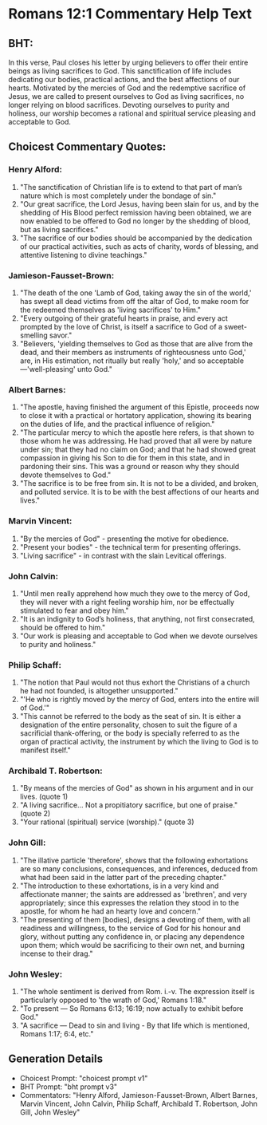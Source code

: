 # Romans 12:1 Commentary Help Text

## BHT:
In this verse, Paul closes his letter by urging believers to offer their entire beings as living sacrifices to God. This sanctification of life includes dedicating our bodies, practical actions, and the best affections of our hearts. Motivated by the mercies of God and the redemptive sacrifice of Jesus, we are called to present ourselves to God as living sacrifices, no longer relying on blood sacrifices. Devoting ourselves to purity and holiness, our worship becomes a rational and spiritual service pleasing and acceptable to God.

## Choicest Commentary Quotes:
### Henry Alford:
1. "The sanctification of Christian life is to extend to that part of man’s nature which is most completely under the bondage of sin."
2. "Our great sacrifice, the Lord Jesus, having been slain for us, and by the shedding of His Blood perfect remission having been obtained, we are now enabled to be offered to God no longer by the shedding of blood, but as living sacrifices."
3. "The sacrifice of our bodies should be accompanied by the dedication of our practical activities, such as acts of charity, words of blessing, and attentive listening to divine teachings."

### Jamieson-Fausset-Brown:
1. "The death of the one 'Lamb of God, taking away the sin of the world,' has swept all dead victims from off the altar of God, to make room for the redeemed themselves as 'living sacrifices' to Him."
2. "Every outgoing of their grateful hearts in praise, and every act prompted by the love of Christ, is itself a sacrifice to God of a sweet-smelling savor."
3. "Believers, 'yielding themselves to God as those that are alive from the dead, and their members as instruments of righteousness unto God,' are, in His estimation, not ritually but really 'holy,' and so acceptable—'well-pleasing' unto God."

### Albert Barnes:
1. "The apostle, having finished the argument of this Epistle, proceeds now to close it with a practical or hortatory application, showing its bearing on the duties of life, and the practical influence of religion."
2. "The particular mercy to which the apostle here refers, is that shown to those whom he was addressing. He had proved that all were by nature under sin; that they had no claim on God; and that he had showed great compassion in giving his Son to die for them in this state, and in pardoning their sins. This was a ground or reason why they should devote themselves to God."
3. "The sacrifice is to be free from sin. It is not to be a divided, and broken, and polluted service. It is to be with the best affections of our hearts and lives."

### Marvin Vincent:
1. "By the mercies of God" - presenting the motive for obedience.
2. "Present your bodies" - the technical term for presenting offerings.
3. "Living sacrifice" - in contrast with the slain Levitical offerings.

### John Calvin:
1. "Until men really apprehend how much they owe to the mercy of God, they will never with a right feeling worship him, nor be effectually stimulated to fear and obey him."
2. "It is an indignity to God’s holiness, that anything, not first consecrated, should be offered to him."
3. "Our work is pleasing and acceptable to God when we devote ourselves to purity and holiness."

### Philip Schaff:
1. "The notion that Paul would not thus exhort the Christians of a church he had not founded, is altogether unsupported."
2. "'He who is rightly moved by the mercy of God, enters into the entire will of God.'"
3. "This cannot be referred to the body as the seat of sin. It is either a designation of the entire personality, chosen to suit the figure of a sacrificial thank-offering, or the body is specially referred to as the organ of practical activity, the instrument by which the living to God is to manifest itself."

### Archibald T. Robertson:
1. "By means of the mercies of God" as shown in his argument and in our lives. (quote 1)
2. "A living sacrifice... Not a propitiatory sacrifice, but one of praise." (quote 2)
3. "Your rational (spiritual) service (worship)." (quote 3)

### John Gill:
1. "The illative particle 'therefore', shows that the following exhortations are so many conclusions, consequences, and inferences, deduced from what had been said in the latter part of the preceding chapter."
2. "The introduction to these exhortations, is in a very kind and affectionate manner; the saints are addressed as 'brethren', and very appropriately; since this expresses the relation they stood in to the apostle, for whom he had an hearty love and concern."
3. "The presenting of them [bodies], designs a devoting of them, with all readiness and willingness, to the service of God for his honour and glory, without putting any confidence in, or placing any dependence upon them; which would be sacrificing to their own net, and burning incense to their drag."

### John Wesley:
1. "The whole sentiment is derived from Rom. i.-v. The expression itself is particularly opposed to 'the wrath of God,' Romans 1:18."
2. "To present — So Romans 6:13; 16:19; now actually to exhibit before God."
3. "A sacrifice — Dead to sin and living - By that life which is mentioned, Romans 1:17; 6:4, etc."


## Generation Details
- Choicest Prompt: "choicest prompt v1"
- BHT Prompt: "bht prompt v3"
- Commentators: "Henry Alford, Jamieson-Fausset-Brown, Albert Barnes, Marvin Vincent, John Calvin, Philip Schaff, Archibald T. Robertson, John Gill, John Wesley"
